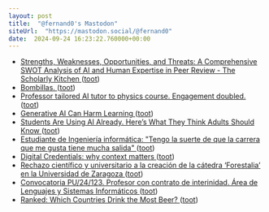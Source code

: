 ```yaml
---
layout: post
title:  "@fernand0's Mastodon"
siteUrl:  "https://mastodon.social/@fernand0"
date:  2024-09-24 16:23:22.760000+00:00
---
```

*  [Strengths, Weaknesses, Opportunities, and Threats: A Comprehensive SWOT Analysis of AI and Human Expertise in Peer Review - The Scholarly Kitchen ](http://scholarlykitchen.sspnet.org/2024/09/12/strengths-weaknesses-opportunities-and-threats-a-comprehensive-swot-analysis-of-ai-and-human-expertise-in-peer-revie) ([toot](https://mastodon.social/@fernand0/113193451700711988))
*  [Bombillas. ](https://avecesunafoto.wordpress.com/2024/09/24/bombillas) ([toot](https://mastodon.social/@fernand0/113193252113473976))
*  [Professor tailored AI tutor to physics course. Engagement doubled. ](https://news.harvard.edu/gazette/story/2024/09/professor-tailored-ai-tutor-to-physics-course-engagement-doubled) ([toot](https://mastodon.social/@fernand0/113193156339403209))
*  [Generative AI Can Harm Learning ](http://papers.ssrn.com/sol3/papers.cfm?abstract_id=489548) ([toot](https://mastodon.social/@fernand0/113193007911570941))
*  [Students Are Using AI Already. Here’s What They Think Adults Should Know ](https://www.gse.harvard.edu/ideas/usable-knowledge/24/09/students-are-using-ai-already-heres-what-they-think-adults-should-kno) ([toot](https://mastodon.social/@fernand0/113192191120628752))
*  [Estudiante de Ingeniería informática: &quot;Tengo la suerte de que la carrera que me gusta tiene mucha salida&quot;  ](https://www.heraldo.es/noticias/aragon/2024/04/28/estudiante-ingenieria-informatica-tengo-suerte-carrera-me-gusta-tiene-mucha-salida-1729616.html) ([toot](https://mastodon.social/@fernand0/113191969519346379))
*  [Digital Credentials: why context matters ](https://dougbelshaw.com/blog/2024/08/29/digital-credentials-why-context-matters) ([toot](https://mastodon.social/@fernand0/113191719971070166))
*  [Rechazo científico y universitario a la creación de la cátedra ‘Forestalia’ en la Universidad de Zaragoza ](https://arainfo.org/rechazo-cientifico-y-universitario-a-la-creacion-de-la-catedra-forestalia-en-la-universidad-de-zaragoza) ([toot](https://mastodon.social/@fernand0/113191538997218285))
*  [Convocatoria PU/24/123. Profesor con contrato de interinidad. Área de Lenguajes y Sistemas Informáticos ](https://recursoshumanos.unizar.es/convocatorias/personal-docente-contratado/26561) ([toot](https://mastodon.social/@fernand0/113191267423072716))
*  [Ranked: Which Countries Drink the Most Beer? ](https://www.visualcapitalist.com/which-countries-drink-the-most-beer-3/#google_vignett) ([toot](https://mastodon.social/@fernand0/113190606830391471))

